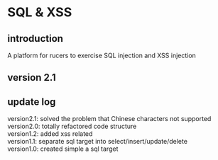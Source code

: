 # SQL & XSS
## introduction
A platform for rucers to exercise SQL injection and XSS injection
## version 2.1
## update log
version2.1: solved the problem that Chinese characters not supported<br/>
version2.0: totally refactored code structure<br/>
version1.2: added xss related<br/>
version1.1: separate sql target into select/insert/update/delete<br/>
version1.0: created simple a sql target<br/>
